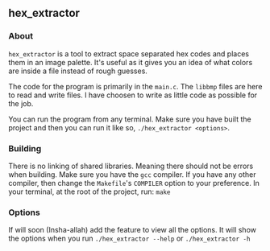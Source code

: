 ## hex_extractor

### About
`hex_extractor` is a tool to extract space separated hex codes
and places them in an image palette. It's useful as it gives you
an idea of what colors are inside a file instead of rough guesses.


The code for the program is primarily in the `main.c`. The `libbmp` files
are here to read and write files. I have choosen to write as little code
as possible for the job.


You can run the program from any terminal. Make sure you have built the
project and then you can run it like so, `./hex_extractor <options>`.

### Building
There is no linking of shared libraries. Meaning there should not be
errors when building. Make sure you have the `gcc` compiler. If you have
any other compiler, then change the `Makefile`'s `COMPILER` option to
your preference. In your terminal, at the root of the project,
run: `make`

### Options
If will soon (Insha-allah) add the feature to view all the options.
It will show the options when you run `./hex_extractor --help` or
`./hex_extractor -h`
